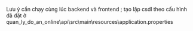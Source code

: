 Lưu ý cần chạy cùng lúc backend và frontend ; tạo lập csdl theo cấu hình đã đặt ở quan_ly_do_an_online\api\src\main\resources\application.properties
